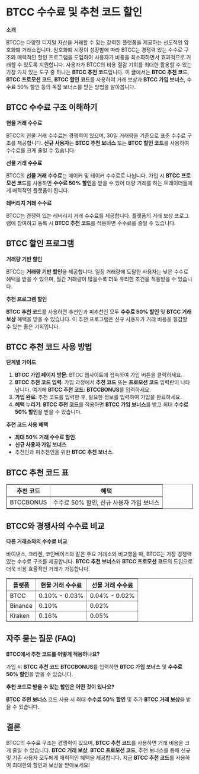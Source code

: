 <h1>BTCC 수수료 및 추천 코드 할인</h1>

<p><strong>소개</strong></p>
<p>BTCC는 다양한 디지털 자산을 거래할 수 있는 강력한 플랫폼을 제공하는 선도적인 암호화폐 거래소입니다. 암호화폐 시장이 성장함에 따라 BTCC는 경쟁력 있는 수수료 구조와 매력적인 할인 프로그램을 도입하여 사용자가 비용을 최소화하면서 효과적으로 거래할 수 있도록 지원합니다. 사용자가 BTCC의 비용 절감 기회를 최대한 활용할 수 있는 가장 가치 있는 도구 중 하나는 <strong>BTCC 추천 코드</strong>입니다. 이 글에서는 <strong>BTCC 추천 코드</strong>, <strong>BTCC 프로모션 코드</strong>, <strong>BTCC 할인 코드</strong>를 사용하여 거래 보상과 <strong>BTCC 가입 보너스</strong>, 수수료 50% 할인 등의 독점 보너스를 받는 방법을 알아봅니다.</p>

<h2>BTCC 수수료 구조 이해하기</h2>
<p><strong>현물 거래 수수료</strong></p>
<p>BTCC의 현물 거래 수수료는 경쟁력이 있으며, 30일 거래량을 기준으로 표준 수수료 구조를 제공합니다. <strong>신규 사용자</strong>는 <strong>BTCC 추천 보너스</strong> 또는 <strong>BTCC 할인 코드</strong>를 사용하여 수수료를 크게 줄일 수 있습니다.</p>

<p><strong>선물 거래 수수료</strong></p>
<p>BTCC의 <strong>선물 거래 수수료</strong>는 메이커 및 테이커 수수료로 나뉩니다. 가입 시 <strong>BTCC 프로모션 코드</strong>를 사용하면 <strong>수수료 50% 할인</strong>을 받을 수 있어 대량 거래를 하는 트레이더들에게 매력적인 플랫폼이 됩니다.</p>

<p><strong>레버리지 거래 수수료</strong></p>
<p>BTCC는 경쟁력 있는 레버리지 거래 수수료를 제공합니다. 플랫폼의 거래 보상 프로그램에 참여하고 등록 시 <strong>BTCC 추천 코드</strong>를 적용하면 수수료를 줄일 수 있습니다.</p>

<h2>BTCC 할인 프로그램</h2>

<p><strong>거래량 기반 할인</strong></p>
<p>BTCC는 <strong>거래량 기반 할인</strong>을 제공합니다. 일정 거래량에 도달한 사용자는 낮은 수수료 혜택을 받을 수 있으며, 월간 거래량이 많을수록 더욱 유리한 조건을 적용받을 수 있습니다.</p>

<p><strong>추천 프로그램 할인</strong></p>
<p><strong>BTCC 추천 코드</strong>를 사용하면 추천인과 피추천인 모두 <strong>수수료 50% 할인</strong> 및 <strong>BTCC 거래 보상</strong> 혜택을 받을 수 있습니다. 이 추천 프로그램은 신규 사용자가 거래 비용을 절감할 수 있는 좋은 기회입니다.</p>

<h2>BTCC 추천 코드 사용 방법</h2>

<p><strong>단계별 가이드</strong></p>
<ol>
    <li><strong>BTCC 가입 페이지 방문</strong>: BTCC 웹사이트에 접속하여 가입 버튼을 클릭하세요.</li>
    <li><strong>BTCC 추천 코드 입력</strong>: 가입 과정에서 <strong>추천 코드</strong> 또는 <strong>프로모션 코드</strong> 입력란이 나타납니다. 여기에 <strong>BTCC 추천 코드</strong>: <strong>BTCCBONUS</strong>를 입력하세요.</li>
    <li><strong>가입 완료</strong>: 추천 코드를 입력한 후, 필요한 정보를 입력하여 가입을 완료하세요.</li>
    <li><strong>혜택 누리기</strong>: <strong>BTCC 추천 코드</strong>를 적용하면 <strong>BTCC 가입 보너스</strong>를 받고 최대 <strong>수수료 50% 할인</strong>을 받을 수 있습니다.</li>
</ol>

<p><strong>추천 코드 사용 혜택</strong></p>
<ul>
    <li><strong>최대 50% 거래 수수료 할인</strong>.</li>
    <li><strong>신규 사용자 가입 보너스</strong>.</li>
    <li>추천인과 피추천인을 위한 <strong>BTCC 추천 보너스</strong>.</li>
</ul>

<h2>BTCC 추천 코드 표</h2>
<table border="1">
    <tr>
        <th>추천 코드</th>
        <th>혜택</th>
    </tr>
    <tr>
        <td>BTCCBONUS</td>
        <td>수수료 50% 할인, 신규 사용자 가입 보너스</td>
    </tr>
</table>

<h2>BTCC와 경쟁사의 수수료 비교</h2>

<p><strong>다른 거래소와의 수수료 비교</strong></p>
<p>바이낸스, 크라켄, 코인베이스와 같은 주요 거래소와 비교했을 때, BTCC는 가장 경쟁력 있는 수수료 구조를 제공합니다. <strong>BTCC 추천 보너스</strong>와 <strong>BTCC 프로모션 코드</strong>의 도입으로 더욱 비용 효율적인 거래가 가능합니다.</p>

<table border="1">
    <tr>
        <th>플랫폼</th>
        <th>현물 거래 수수료</th>
        <th>선물 거래 수수료</th>
    </tr>
    <tr>
        <td>BTCC</td>
        <td>0.10% - 0.03%</td>
        <td>0.04% - 0.02%</td>
    </tr>
    <tr>
        <td>Binance</td>
        <td>0.10%</td>
        <td>0.02%</td>
    </tr>
    <tr>
        <td>Kraken</td>
        <td>0.16%</td>
        <td>0.05%</td>
    </tr>
</table>

<h2>자주 묻는 질문 (FAQ)</h2>

<p><strong>BTCC에서 추천 코드를 어떻게 적용하나요?</strong></p>
<p>가입 시 <strong>BTCC 추천 코드</strong> <strong>BTCCBONUS</strong>를 입력하면 <strong>BTCC 가입 보너스</strong> 및 <strong>수수료 50% 할인</strong>을 받을 수 있습니다.</p>

<p><strong>추천 코드로 받을 수 있는 할인은 어떤 것이 있나요?</strong></p>
<p><strong>BTCC 추천 보너스</strong> 코드 사용 시 최대 <strong>수수료 50% 할인</strong> 및 추가 <strong>BTCC 거래 보상</strong>을 받을 수 있습니다.</p>

<h2>결론</h2>
<p>BTCC의 수수료 구조는 경쟁력이 있으며, <strong>BTCC 추천 코드</strong>를 사용하면 거래 비용을 크게 줄일 수 있습니다. <strong>BTCC 거래 보상</strong>, <strong>BTCC 프로모션 코드</strong>, 추천 보너스를 통해 신규 및 기존 사용자 모두에게 매력적인 혜택을 제공합니다. 지금 <strong>BTCC 추천 코드</strong>를 사용하여 최대한의 할인과 보상을 받아보세요!</p>
